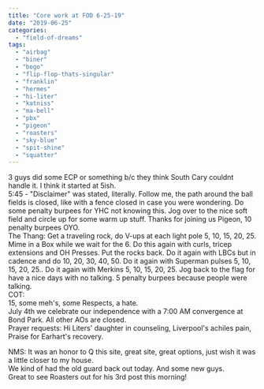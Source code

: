 ```yaml
---
title: "Core work at FOD 6-25-19"
date: "2019-06-25"
categories: 
  - "field-of-dreams"
tags: 
  - "airbag"
  - "biner"
  - "bogo"
  - "flip-flop-thats-singular"
  - "franklin"
  - "hermes"
  - "hi-liter"
  - "katniss"
  - "ma-bell"
  - "pbx"
  - "pigeon"
  - "roasters"
  - "sky-blue"
  - "spit-shine"
  - "squatter"
---
```


3 guys did some ECP or something b/c they think South Cary couldnt handle it. I think it started at 5ish.  
5:45 - "Disclaimer" was stated, literally. Follow me, the path around the ball fields is closed, like with a fence closed in case you were wondering. Do some penalty burpees for YHC not knowing this. Jog over to the nice soft field and circle up for some warm up stuff. Thanks for joining us Pigeon, 10 penalty burpees OYO.  
The Thang: Get a traveling rock, do V-ups at each light pole 5, 10, 15, 20, 25. Mime in a Box while we wait for the 6. Do this again with curls, tricep extensions and OH Presses. Put the rocks back. Do it again with LBCs but in cadence and do 10, 20, 30, 40, 50. Do it again with Superman pulses 5, 10, 15, 20, 25.. Do it again with Merkins 5, 10, 15, 20, 25. 
Jog back to the flag for have a nice days with no talking. 5 penalty burpees because people were talking.  
COT:  
15, some meh's, some Respects, a hate.  
July 4th we celebrate our independence with a 7:00 AM convergence at Bond Park. All other AOs are closed.  
Prayer requests: Hi Liters' daughter in counseling, Liverpool's achiles pain, Praise for Earhart's recovery.

NMS: It was an honor to Q this site, great site, great options, just wish it was a little closer to my house.  
We kind of had the old guard back out today. And some new guys.  
Great to see Roasters out for his 3rd post this morning!
